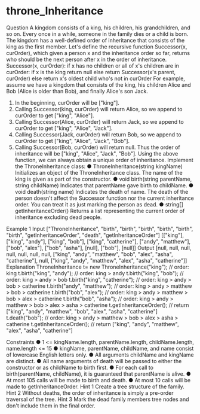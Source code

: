 # throne_Inheritance
Question
A kingdom consists of a king, his children, his grandchildren, and so on. Every once in a while,
someone in the family dies or a child is born.
The kingdom has a well-defined order of inheritance that consists of the king as the first member.
Let's define the recursive function Successor(x, curOrder), which given a person x and the inheritance
order so far, returns who should be the next person after x in the order of inheritance.
Successor(x, curOrder):
if x has no children or all of x's children are in curOrder:
if x is the king return null
else return Successor(x's parent, curOrder)
else return x's oldest child who's not in curOrder
For example, assume we have a kingdom that consists of the king, his children Alice and Bob (Alice
is older than Bob), and finally Alice's son Jack.
1. In the beginning, curOrder will be ["king"].
2. Calling Successor(king, curOrder) will return Alice, so we append to curOrder to get ["king",
"Alice"].
3. Calling Successor(Alice, curOrder) will return Jack, so we append to curOrder to get ["king",
"Alice", "Jack"].
4. Calling Successor(Jack, curOrder) will return Bob, so we append to curOrder to get ["king",
"Alice", "Jack", "Bob"].
5. Calling Successor(Bob, curOrder) will return null. Thus the order of inheritance will be ["king",
"Alice", "Jack", "Bob"].
Using the above function, we can always obtain a unique order of inheritance.
Implement the ThroneInheritance class:
● ThroneInheritance(string kingName) Initializes an object of the ThroneInheritance class. The
name of the king is given as part of the constructor.
● void birth(string parentName, string childName) Indicates that parentName gave birth to
childName.
● void death(string name) Indicates the death of name. The death of the person doesn't affect
the Successor function nor the current inheritance order. You can treat it as just marking the
person as dead.
● string[] getInheritanceOrder() Returns a list representing the current order of inheritance
excluding dead people.

Example 1
Input
["ThroneInheritance", "birth", "birth", "birth", "birth", "birth", "birth",
"getInheritanceOrder", "death", "getInheritanceOrder"]
[["king"], ["king", "andy"], ["king", "bob"], ["king", "catherine"], ["andy",
"matthew"], ["bob", "alex"], ["bob", "asha"], [null], ["bob"], [null]]
Output
[null, null, null, null, null, null, null, ["king", "andy", "matthew", "bob",
"alex", "asha", "catherine"], null, ["king", "andy", "matthew", "alex", "asha",
"catherine"]]
Explanation
ThroneInheritance t= new ThroneInheritance("king"); // order: king
t.birth("king", "andy"); // order: king > andy
t.birth("king", "bob"); // order: king > andy > bob
t.birth("king", "catherine"); // order: king > andy > bob > catherine
t.birth("andy", "matthew"); // order: king > andy > matthew > bob > catherine
t.birth("bob", "alex"); // order: king > andy > matthew > bob > alex >
catherine
t.birth("bob", "asha"); // order: king > andy > matthew > bob > alex > asha >
catherine
t.getInheritanceOrder(); // return ["king", "andy", "matthew", "bob", "alex",
"asha", "catherine"]
t.death("bob"); // order: king > andy > matthew > bob > alex > asha > catherine
t.getInheritanceOrder(); // return ["king", "andy", "matthew", "alex", "asha",
"catherine"]

Constraints
● 1 <= kingName.length, parentName.length, childName.length, name.length <= 15
● kingName, parentName, childName, and name consist of lowercase English letters only.
● All arguments childName and kingName are distinct.
● All name arguments of death will be passed to either the constructor or as childName to birth
first.
● For each call to birth(parentName, childName), it is guaranteed that parentName is alive.
● At most 105 calls will be made to birth and death.
● At most 10 calls will be made to getInheritanceOrder.
Hint 1
Create a tree structure of the family.
Hint 2
Without deaths, the order of inheritance is simply a pre-order traversal of the tree.
Hint 3
Mark the dead family members tree nodes and don't include them in the final order.
